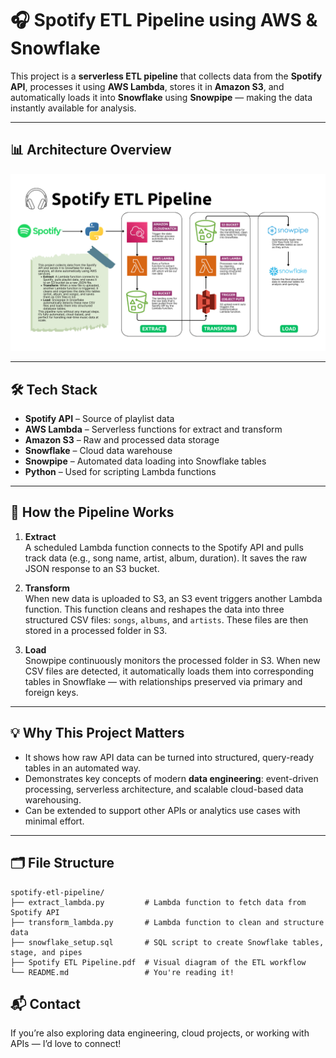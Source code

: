 # 🎧 Spotify ETL Pipeline using AWS & Snowflake

This project is a **serverless ETL pipeline** that collects data from the **Spotify API**, processes it using **AWS Lambda**, stores it in **Amazon S3**, and automatically loads it into **Snowflake** using **Snowpipe** — making the data instantly available for analysis.

---

## 📊 Architecture Overview

![ETL Flowchart](Spotify%20ETL%20Pipeline.png)

---

## 🛠 Tech Stack

- **Spotify API** – Source of playlist data  
- **AWS Lambda** – Serverless functions for extract and transform  
- **Amazon S3** – Raw and processed data storage  
- **Snowflake** – Cloud data warehouse  
- **Snowpipe** – Automated data loading into Snowflake tables  
- **Python** – Used for scripting Lambda functions  

---

## 🔄 How the Pipeline Works

1. **Extract**  
   A scheduled Lambda function connects to the Spotify API and pulls track data (e.g., song name, artist, album, duration). It saves the raw JSON response to an S3 bucket.

2. **Transform**  
   When new data is uploaded to S3, an S3 event triggers another Lambda function. This function cleans and reshapes the data into three structured CSV files: `songs`, `albums`, and `artists`. These files are then stored in a processed folder in S3.

3. **Load**  
   Snowpipe continuously monitors the processed folder in S3. When new CSV files are detected, it automatically loads them into corresponding tables in Snowflake — with relationships preserved via primary and foreign keys.

---

## 💡 Why This Project Matters

- It shows how raw API data can be turned into structured, query-ready tables in an automated way.
- Demonstrates key concepts of modern **data engineering**: event-driven processing, serverless architecture, and scalable cloud-based data warehousing.
- Can be extended to support other APIs or analytics use cases with minimal effort.

---

## 🗂 File Structure

```text
spotify-etl-pipeline/
├── extract_lambda.py         # Lambda function to fetch data from Spotify API
├── transform_lambda.py       # Lambda function to clean and structure data
├── snowflake_setup.sql       # SQL script to create Snowflake tables, stage, and pipes
├── Spotify ETL Pipeline.pdf  # Visual diagram of the ETL workflow
└── README.md                 # You're reading it!
```

## 📬 Contact

If you’re also exploring data engineering, cloud projects, or working with APIs — I’d love to connect!
